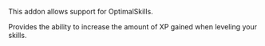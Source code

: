 This addon allows support for OptimalSkills.

Provides the ability to increase the amount of XP gained when leveling your skills.
